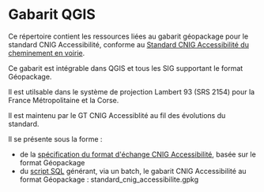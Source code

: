 # Gabarit QGIS

Ce répertoire contient les ressources liées au gabarit géopackage pour le standard CNIG Accessibilité, conforme au [Standard CNIG Accessibilité du cheminement en voirie](https://cnig.gouv.fr/ressources-accessibilite-a25335.html).

Ce gabarit est intégrable dans QGIS et tous les SIG supportant le format Géopackage.

Il est utilsable dans le système de projection Lambert 93 (SRS 2154) pour la France Métropolitaine et la Corse.

Il est maintenu par le GT CNIG Accessiblité au fil des évolutions du standard.

Il se présente sous la forme :
- de la [spécification du format d'échange CNIG Accessibilité](https://github.com/cnigfr/schema-accessibilite-voirie/blob/main/Standard/Gabarit%20geopackage/specification%20du%20format%20echange%20CNIG%20Accessibilit%C3%A9.md), basée sur le format Géopackage
- du [script SQL](https://github.com/cnigfr/schema-accessibilite-voirie/blob/main/Standard/Gabarit%20geopackage/script_standard_cnig_accessibilite.sql) générant, via un batch, le gabarit CNIG Accessibilité au format Géopackage : standard_cnig_accessibilite.gpkg




